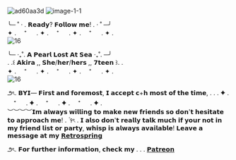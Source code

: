 ![ad60aa3d](https://github.com/OceansBlessing/OceansBlessing/assets/173688831/238b9f2e-69ad-4e76-a0ce-e5e7ace5f28e) ![image-1-1](https://github.com/OceansBlessing/OceansBlessing/assets/173688831/cba3224c-b656-4977-bc01-81f5aeb60823)


╰─ ˚ · . 𝗥𝗲𝗮𝗱𝘆? 𝗙𝗼𝗹𝗹𝗼𝘄 𝗺𝗲! . · ˚ ─╯   
   ✦ . 　⁺ 　 . ✦ . 　⁺ 　 . ✦ . 　⁺ 　 . ✦ .         
![16](https://github.com/OceansBlessing/OceansBlessing/assets/173688831/9ff22f66-e518-4e92-9d62-d9f7e91749b2)

╰─ ‧₊˚. 𝗔 𝗣𝗲𝗮𝗿𝗹 𝗟𝗼𝘀𝘁 𝗔𝘁 𝗦𝗲𝗮 ‧₊˚. ─╯    
. .꒰ 𝗔𝗸𝗶𝗿𝗮 ,, 𝗦𝗵𝗲/𝗵𝗲𝗿/𝗵𝗲𝗿𝘀 ,, 𝟳𝘁𝗲𝗲𝗻 ꒱. .   
   ✦ . 　⁺ 　 . ✦ . 　⁺ 　 . ✦ . 　⁺ 　 . ✦ .         
   ![16](https://github.com/OceansBlessing/OceansBlessing/assets/173688831/9ff22f66-e518-4e92-9d62-d9f7e91749b2)

౨ৎ. 𝗕𝗬𝗜— 𝗙𝗶𝗿𝘀𝘁 𝗮𝗻𝗱 𝗳𝗼𝗿𝗲𝗺𝗼𝘀𝘁, 𝗜 𝗮𝗰𝗰𝗲𝗽𝘁 𝗰+𝗵 𝗺𝗼𝘀𝘁 𝗼𝗳 𝘁𝗵𝗲 𝘁𝗶𝗺𝗲, . . .   ✦ . 　⁺ 　 . ✦ . 　⁺ 　 . ✦ . 　⁺ 　 . ✦ .    
︶︶︶︶𝗜𝗺 𝗮𝗹𝘄𝗮𝘆𝘀 𝘄𝗶𝗹𝗹𝗶𝗻𝗴 𝘁𝗼 𝗺𝗮𝗸𝗲 𝗻𝗲𝘄 𝗳𝗿𝗶𝗲𝗻𝗱𝘀 𝘀𝗼 𝗱𝗼𝗻'𝘁 𝗵𝗲𝘀𝗶𝘁𝗮𝘁𝗲 𝘁𝗼 𝗮𝗽𝗽𝗿𝗼𝗮𝗰𝗵 𝗺𝗲!   . ۫ ꣑ৎ   .   𝗜 𝗮𝗹𝘀𝗼 𝗱𝗼𝗻'𝘁 𝗿𝗲𝗮𝗹𝗹𝘆 𝘁𝗮𝗹𝗸 𝗺𝘂𝗰𝗵 𝗶𝗳 𝘆𝗼𝘂𝗿 𝗻𝗼𝘁 𝗶𝗻 𝗺𝘆 𝗳𝗿𝗶𝗲𝗻𝗱 𝗹𝗶𝘀𝘁 𝗼𝗿 𝗽𝗮𝗿𝘁𝘆, 𝘄𝗵𝗶𝘀𝗽 𝗶𝘀 𝗮𝗹𝘄𝗮𝘆𝘀 𝗮𝘃𝗮𝗶𝗹𝗮𝗯𝗹𝗲! 𝗟𝗲𝗮𝘃𝗲 𝗮 𝗺𝗲𝘀𝘀𝗮𝗴𝗲 𝗮𝘁 𝗺𝘆 [𝗥𝗲𝘁𝗿𝗼𝘀𝗽𝗿𝗶𝗻𝗴]( https://retrospring.net/@wintresr)   

౨ৎ. 𝗙𝗼𝗿 𝗳𝘂𝗿𝘁𝗵𝗲𝗿 𝗶𝗻𝗳𝗼𝗿𝗺𝗮𝘁𝗶𝗼𝗻, 𝗰𝗵𝗲𝗰𝗸 𝗺𝘆 . . . [𝗣𝗮𝘁𝗿𝗲𝗼𝗻]( https://www.patreon.com/LacedRibbon?fan_landing=true&view_as=public)